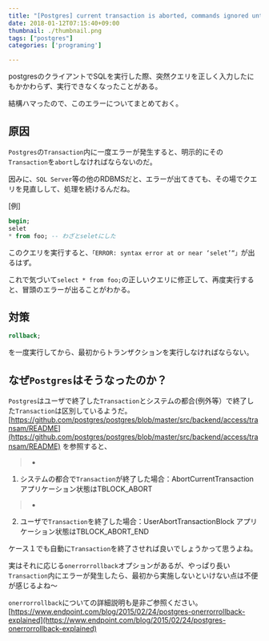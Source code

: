 ```yaml
---
title: "[Postgres] current transaction is aborted, commands ignored until end of transaction block"
date: 2018-01-12T07:15:40+09:00
thumbnail: ./thumbnail.png
tags: ["postgres"]
categories: ['programing']

---
```


postgresのクライアントでSQLを実行した際、突然クエリを正しく入力したにもかかわらず、実行できなくなったことがある。

結構ハマったので、このエラーについてまとめておく。

## 原因

`Postgres`の`Transaction`内に一度エラーが発生すると、明示的にその`Transaction`を`abort`しなければならないのだ。

因みに、`SQL Server`等の他のRDBMSだと、エラーが出てきても、その場でクエリを見直しして、処理を続けるんだね。

[例]

```sql
begin;
selet
* from foo; -- わざとseletにした
```

このクエリを実行すると、`「ERROR: syntax error at or near ‘selet’“」`が出るはず。

これで気づいて`select * from foo;`の正しいクエリに修正して、再度実行すると、冒頭のエラーが出ることがわかる。

## 対策

```sql
rollback;
```

を一度実行してから、最初からトランザクションを実行しなければならない。

## なぜ`Postgres`はそうなったのか？

`Postgres`はユーザで終了した`Transaction`とシステムの都合(例外等）で終了した`Transaction`は区別しているようだ。
[https://github.com/postgres/postgres/blob/master/src/backend/access/transam/README](https://github.com/postgres/postgres/blob/master/src/backend/access/transam/README)
を参照すると、

> -

1. システムの都合で`Transaction`が終了した場合：AbortCurrentTransaction アプリケーション状態はTBLOCK_ABORT

> -

2. ユーザで`Transaction`を終了した場合：UserAbortTransactionBlock アプリケーション状態はTBLOCK_ABORT_END

ケース１でも自動に`Transaction`を終了させれば良いでしょうかって思うよね。

実はそれに応じる`onerrorrollback`オプションがあるが、やっぱり長い`Transaction`内にエラーが発生したら、最初から実施しないといけない点は不便が感じるよね〜

`onerrorrollback`についての詳細説明も是非ご参照ください。
[https://www.endpoint.com/blog/2015/02/24/postgres-onerrorrollback-explained](https://www.endpoint.com/blog/2015/02/24/postgres-onerrorrollback-explained)
